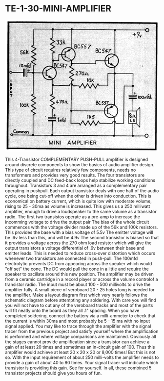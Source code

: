 # TE-1-30-MINI-AMPLIFIER



![](https://github.com/SteveJustin1963/TE-1-30-MINI-AMPLIFIER/blob/master/mini-amp.png)

This 4-Transistor COMPLEMENTARY PUSH-PULL amplifier is designed around discrete components to show the basics of audio amplifier design. This type of circuit requires relatively few components, needs no transformers and provides very good results. The four transistors are directly coupled and DC feed-back loops help stabilize working conditions throughout. Transistors 3 and 4 are arranged as a complementary pair operating in pushpull. Each output transistor deals with one half of the audio cycle, one being cut-off when the other is driven into conduction. This is economical on battery current, which is quite low with moderate volume, rising to 25 - 30ma as volume is increased. This gives us a 250 milliwatt amplifier, enough to drive a loudspeaker to the same volume as a transistor radio. The first two transistos operate as a pre-amp to increase the incomming voltage to drive the output pair The bias of the whole circuit commences with the voltage divider made up of the 56k and 100k resistors. This provides the base with a bias voltage of 5.5v The emitter voltage will be .6v less than this, and will be 4.9v The second transistor is biased so that it provides a voltage across the 270 ohm load resistor which will give the output transistors a voltage differential of .6v between their base and emitter leads. This is needed to reduce cross-over distortion which occurs whenever two transistors are connected in push-pull. The 100mfd electrolytic prevents DC from appearing across the speaker which would "off set" the cone. The DC would pull the cone in a little and require the speaker to oscillate around this new position. The amplifier may be driven from a ceramic cartridge in a record player or across the volume controlof a transistor radio. The input must be about 100 - 500 millivolts to drive the amplifier fully. A small piece of veroboard 20 - 25 holes long is needed for the amplifier. Make a layout diagram first which very nearly follows the schematic diagram before attempting any soldering. With care you will find you will not have to cut any of the veroboard tracks and most of the parts will fit neatly onto the board as they all .1" spacing. When you have completed soldering, connect the battery via a milli-ammeter to check that the current is within 30ma and most probably be 5 - 15 ma with no input signal applied. You may like to trace through the amplifier with the signal tracer from the previous project and satisfy yourself where the amplification is performed and where voltage comparisons are maintained. Obviously all the stages cannot provide amplification since a transistor can achieve a gain of at least 20 times and sometimes an in-circuit gain of 100. Thus this amplifier would achieve at least 20 x 20 x 20 or 8,000 times! But this is not so. With the input requirement of about 250 milli-volts the amplifier needs to provide a gain of about 40 to 80 times. Your signal tracer will indicate which transistor is providing this gain. See for yourself. In all, these combined 5 transistor projects should give you hours of fun.   

